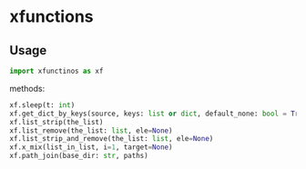 # xfunctions

## Usage
```python
import xfunctinos as xf
```

methods:

```python
xf.sleep(t: int)
xf.get_dict_by_keys(source, keys: list or dict, default_none: bool = True)
xf.list_strip(the_list)
xf.list_remove(the_list: list, ele=None)
xf.list_strip_and_remove(the_list: list, ele=None)
xf.x_mix(list_in_list, i=1, target=None)
xf.path_join(base_dir: str, paths)
```

